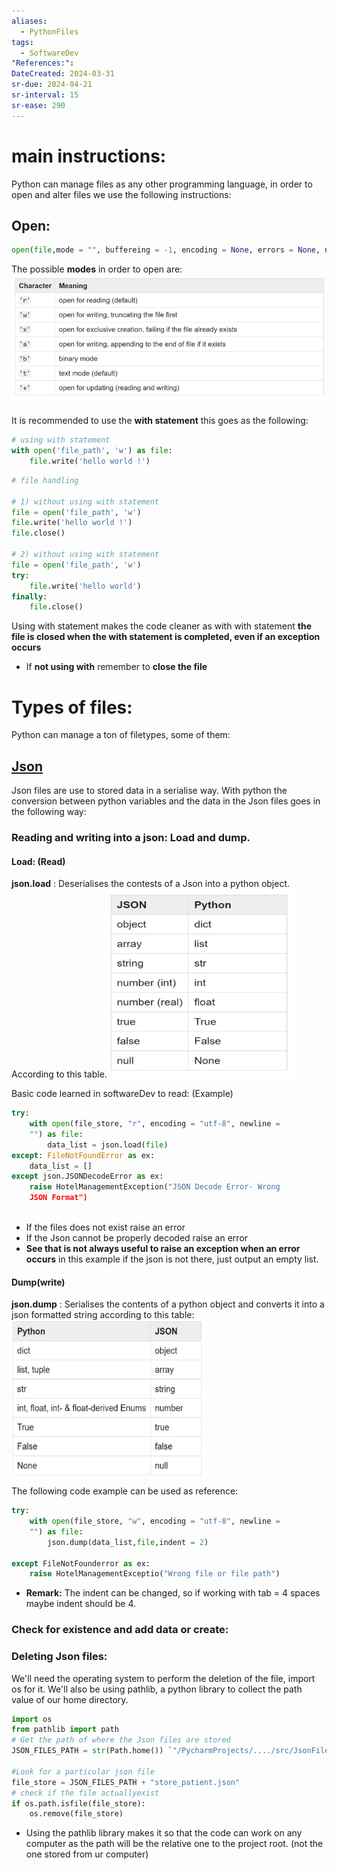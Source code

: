 ```yaml
---
aliases:
  - PythonFiles
tags:
  - SoftwareDev
"References:": 
DateCreated: 2024-03-31
sr-due: 2024-04-21
sr-interval: 15
sr-ease: 290
---
```

# main instructions: 
Python can manage files as any other programming language, in order to open and alter files we use the following instructions:

## Open: 

```python 
open(file,mode = "", buffereing = -1, encoding = None, errors = None, newline = None, closefd = True, opener = None)
```

The possible **modes** in order to open are: 
![Pasted image 20240331165059](../99%20-%20Meta/0.%20Attachments/Pasted%20image%2020240331165059.png)

It is recommended to use the **with statement** this goes as the following: 

```python 
# using with statement
with open('file_path', 'w') as file:
	file.write('hello world !')
```

```python
# file handling

# 1) without using with statement
file = open('file_path', 'w')
file.write('hello world !')
file.close()

# 2) without using with statement
file = open('file_path', 'w')
try:
	file.write('hello world')
finally:
	file.close()
```

Using with statement makes the code cleaner  as with with statement **the file is closed when the with statement is completed, even if an exception occurs**

+ If **not using with** remember to **close the file**

# Types of files: 

Python can manage a ton of filetypes, some of them: 
## [Json](Json.md)
 
Json files are use to stored data in a serialise way. With python the conversion between python variables and the data in the Json files goes in the following way: 

### Reading and writing into a json: Load and dump.

#### Load: (Read)
**json.load** : Deserialises the contests of a Json into a python object. According to this table. 
![Pasted image 20240331172145](../99%20-%20Meta/0.%20Attachments/Pasted%20image%2020240331172145.png)

Basic code learned in softwareDev to read: (Example)

```python 
try: 
	with open(file_store, "r", encoding = "utf-8", newline =
	"") as file: 
		data_list = json.load(file)
except: FileNotFoundError as ex: 
	data_list = []
except json.JSONDecodeError as ex:
	raise HotelManagementException("JSON Decode Error- Wrong
	JSON Format")
	

```
+ If the files does not exist raise an error
+ If the Json cannot be properly decoded raise an error
+ **See that is not always useful to raise an exception when an error occurs** in this example if the json is not there, just output an empty list.

#### Dump(write)
**json.dump** : Serialises the contents of a python object and converts it into a json formatted string according to this table: 
![Pasted image 20240331172158](../99%20-%20Meta/0.%20Attachments/Pasted%20image%2020240331172158.png)

The following code example can be used as reference: 
```python
try: 
	with open(file_store, "w", encoding = "utf-8", newline =
	"") as file:
		json.dump(data_list,file,indent = 2)
	
except FileNotFounderror as ex:
	raise HotelManagementExceptio("Wrong file or file path")
```
+ **Remark:** The indent can be changed, so if working with tab = 4 spaces maybe indent should be 4.

### Check for existence and add data or create: 

### Deleting Json files: 
We'll need the operating system to perform the deletion of the file, import os for it. We'll also be using pathlib, a python library to collect the path value of our home directory. 

```python 
import os
from pathlib import path
# Get the path of where the Json files are stored
JSON_FILES_PATH = str(Path.home()) `"/PycharmProjects/..../src/JsonFiles"

#Look for a particular json file
file_store = JSON_FILES_PATH + "store_patient.json"
# check if the file actuallyexist
if os.path.isfile(file_store):
	os.remove(file_store)

```

+ Using the pathlib library makes it so that the code can work on any computer as the path will be the relative one to the project root. (not the one stored from ur computer)